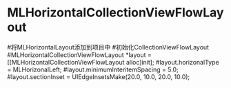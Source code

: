 # MLHorizontalCollectionViewFlowLayout
#将MLHorizontalLayout添加到项目中
#初始化CollectionViewFlowLayout
#MLHorizontalCollectionViewFlowLayout *layout = [[MLHorizontalCollectionViewFlowLayout alloc]init];
#layout.horizonalType = MLHorizonalLeft;
#layout.minimumInteritemSpacing = 5.0;
#layout.sectionInset = UIEdgeInsetsMake(20.0, 10.0, 20.0, 10.0);
